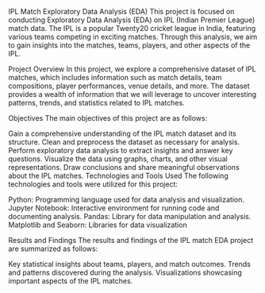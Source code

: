 IPL Match Exploratory Data Analysis (EDA)
This project is focused on conducting Exploratory Data Analysis (EDA) on IPL (Indian Premier League) match data. The IPL is a popular Twenty20 cricket league in India, featuring various teams competing in exciting matches. Through this analysis, we aim to gain insights into the matches, teams, players, and other aspects of the IPL.

Project Overview
In this project, we explore a comprehensive dataset of IPL matches, which includes information such as match details, team compositions, player performances, venue details, and more. The dataset provides a wealth of information that we will leverage to uncover interesting patterns, trends, and statistics related to IPL matches.

Objectives
The main objectives of this project are as follows:

Gain a comprehensive understanding of the IPL match dataset and its structure.
Clean and preprocess the dataset as necessary for analysis.
Perform exploratory data analysis to extract insights and answer key questions.
Visualize the data using graphs, charts, and other visual representations.
Draw conclusions and share meaningful observations about the IPL matches.
Technologies and Tools Used
The following technologies and tools were utilized for this project:

Python: Programming language used for data analysis and visualization.
Jupyter Notebook: Interactive environment for running code and documenting analysis.
Pandas: Library for data manipulation and analysis.
Matplotlib and Seaborn: Libraries for data visualization

Results and Findings
The results and findings of the IPL match EDA project are summarized as follows:

Key statistical insights about teams, players, and match outcomes.
Trends and patterns discovered during the analysis.
Visualizations showcasing important aspects of the IPL matches.
